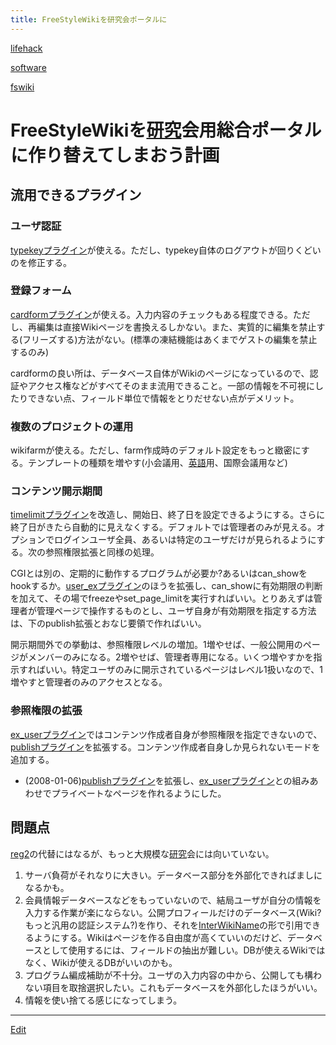```yaml
---
title: FreeStyleWikiを研究会ポータルに
---
```

[lifehack](/lifehack)

[software](/software)

[fswiki](/fswiki)




# FreeStyleWikiを[研究](/研究)会用総合ポータルに作り替えてしまおう計画


## 流用できるプラグイン


### ユーザ認証

[typekeyプラグイン](/plugin:181)が使える。ただし、typekey自体のログアウトが回りくどいのを修正する。


### 登録フォーム

[cardformプラグイン](/plugin:215)が使える。入力内容のチェックもある程度できる。ただし、再編集は直接Wikiページを書換えるしかない。また、実質的に編集を禁止する(フリーズする)方法がない。(標準の凍結機能はあくまでゲストの編集を禁止するのみ)

cardformの良い所は、データベース自体がWikiのページになっているので、認証やアクセス権などがすべてそのまま流用できること。一部の情報を不可視にしたりできない点、フィールド単位で情報をとりだせない点がデメリット。




### 複数のプロジェクトの運用

wikifarmが使える。ただし、farm作成時のデフォルト設定をもっと緻密にする。テンプレートの種類を増やす(小会議用、[英語](/英語)用、国際会議用など)


### コンテンツ開示期間

[timelimitプラグイン](/plugin:179)を改造し、開始日、終了日を設定できるようにする。さらに終了日がきたら自動的に見えなくする。デフォルトでは管理者のみが見える。オプションでログインユーザ全員、あるいは特定のユーザだけが見られるようにする。次の参照権限拡張と同様の処理。



CGIとは別の、定期的に動作するプログラムが必要か?あるいはcan_showをhookするか。[user_exプラグイン](/plugin:106)のほうを拡張し、can_showに有効期限の判断を加えて、その場でfreezeやset_page_limitを実行すればいい。とりあえずは管理者が管理ページで操作するものとし、ユーザ自身が有効期限を指定する方法は、下のpublish拡張とおなじ要領で作ればいい。



開示期間外での挙動は、参照権限レベルの増加。1増やせば、一般公開用のページがメンバーのみになる。2増やせば、管理者専用になる。いくつ増やすかを指示すればいい。特定ユーザのみに開示されているページはレベル1扱いなので、1増やすと管理者のみのアクセスとなる。


### 参照権限の拡張

[ex_userプラグイン](/plugin:106)ではコンテンツ作成者自身が参照権限を指定できないので、[publishプラグイン](/plugin:147)を拡張する。コンテンツ作成者自身しか見られないモードを追加する。

* (2008-01-06)[publishプラグイン](/plugin:147)を拡張し、[ex_userプラグイン](/plugin:106)との組みあわせでプライベートなページを作れるようにした。

## 問題点

[reg2](/reg2)の代替にはなるが、もっと大規模な[研究](/研究)会には向いていない。

1. サーバ負荷がそれなりに大きい。データベース部分を外部化できればましになるかも。
1. 会員情報データベースなどをもっていないので、結局ユーザが自分の情報を入力する作業が楽にならない。公開プロフィールだけのデータベース(Wiki?もっと汎用の認証システム?)を作り、それを[InterWikiName](/InterWikiName)の形で引用できるようにする。Wikiはページを作る自由度が高くていいのだけど、データベースとして使用するには、フィールドの抽出が難しい。DBが使えるWikiではなく、Wikiが使えるDBがいいのかも。
1. プログラム編成補助が不十分。ユーザの入力内容の中から、公開しても構わない項目を取捨選択したい。これもデータベースを外部化したほうがいい。
1. 情報を使い捨てる感じになってしまう。






----

[Edit](https://github.com/vitroid/vitroid.github.io/edit/master/MD/FreeStyleWikiを研究会ポータルに.md)

